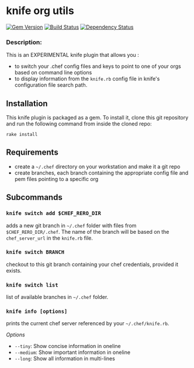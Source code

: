 # knife org utils
[![Gem Version](https://badge.fury.io/rb/knife-org-utils.svg)](http://badge.fury.io/rb/knife-org-utils) [![Build Status](https://travis-ci.org/secret-sauce/knife-org-utils.svg?branch=master)](https://travis-ci.org/secret-sauce/knife-org-utils) [![Dependency Status](https://gemnasium.com/secret-sauce/knife-org-utils.svg)](https://gemnasium.com/secret-sauce/knife-org-utils)


### Description:
This is an EXPERIMENTAL knife plugin that allows you :

- to switch your .chef config files and keys to point to one of your orgs based on command line options
- to display information from the `knife.rb` config file in knife's configuration file search path.

## Installation

This knife plugin is packaged as a gem. To install it, clone this
git repository and run the following command from inside the cloned repo:

    rake install


## Requirements
  * create a `~/.chef` directory on your workstation and make it a git repo
  * create branches, each branch containing the appropriate config file and pem files pointing to a specific org


## Subcommands

### `knife switch add $CHEF_RERO_DIR`
adds a new git branch in `~/.chef` folder with files from `$CHEF_RERO_DIR/.chef`. The name of the branch will be based on the `chef_server_url` in the `knife.rb` file.

### `knife switch BRANCH`
checkout to this git branch containing your chef credentials, provided it exists.

### `knife switch list`
list of available branches in `~/.chef` folder.

### `knife info [options]`
prints the current chef server referenced by your `~/.chef/knife.rb`.

*Options*

  * `--tiny`: Show concise information in oneline
  * `--medium`: Show important information in oneline
  * `--long`: Show all information in multi-lines
